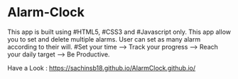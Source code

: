 # Alarm-Clock
This app is built using #HTML5, #CSS3 and #Javascript only. This app allow you to set and delete multiple alarms.
User can set as many alarm according to their will. #Set your time --> Track your progress --> Reach your daily target --> Be Productive.

Have a Look : https://sachinsb18.github.io/AlarmClock.github.io/

